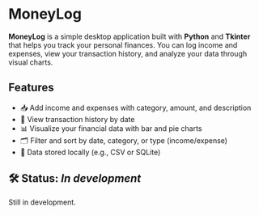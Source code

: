 # MoneyLog

**MoneyLog** is a simple desktop application built with **Python** and **Tkinter** that helps you track your personal finances. You can log income and expenses, view your transaction history, and analyze your data through visual charts.

## Features

- 📥 Add income and expenses with category, amount, and description
- 📅 View transaction history by date
- 📊 Visualize your financial data with bar and pie charts
- 🗂️ Filter and sort by date, category, or type (income/expense)
- 💾 Data stored locally (e.g., CSV or SQLite)

## 🛠️ Status: *In development*
Still in development.

